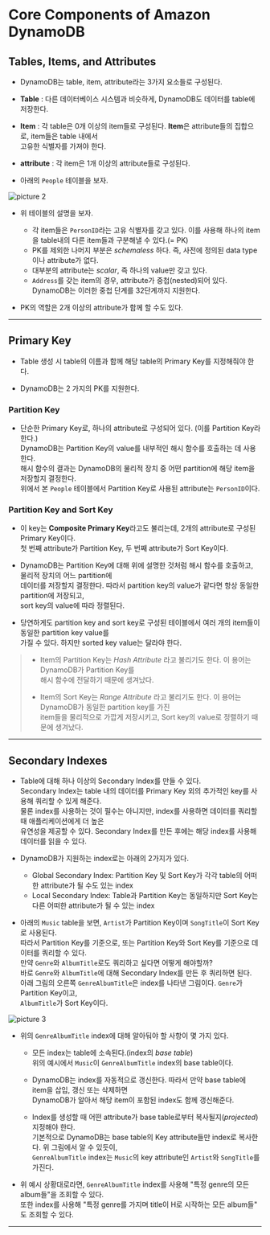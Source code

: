 # Core Components of Amazon DynamoDB

## Tables, Items, and Attributes

- DynamoDB는 table, item, attribute라는 3가지 요소들로 구성된다.

- **Table** : 다른 데이터베이스 시스템과 비슷하게, DynamoDB도 데이터를 table에 저장한다.
- **Item** : 각 table은 0개 이상의 item들로 구성된다. **Item**은 attribute들의 집합으로, item들은 table 내에서  
  고유한 식별자를 가져야 한다.
- **attribute** : 각 item은 1개 이상의 attribute들로 구성된다.

- 아래의 `People` 테이블을 보자.

![picture 2](/images/DYNAMODB_PEOPLE.png)

- 위 테이블의 설명을 보자.

  - 각 item들은 `PersonID`라는 고유 식별자를 갖고 있다. 이를 사용해 하나의 item을 table내의 다른 item들과 구분해낼 수 있다.(= PK)
  - PK를 제외한 나머지 부분은 _schemaless_ 하다. 즉, 사전에 정의된 data type이나 attribute가 없다.
  - 대부분의 attribute는 _scalar_, 즉 하나의 value만 갖고 있다.
  - `Address`를 갖는 item의 경우, attribute가 중첩(nested)되어 있다.  
    DynamoDB는 이러한 중첩 단계를 32단계까지 지원한다.

- PK의 역할은 2개 이상의 attribute가 함께 할 수도 있다.

---

## Primary Key

- Table 생성 시 table의 이름과 함께 해당 table의 Primary Key를 지정해줘야 한다.

- DynamoDB는 2 가지의 PK를 지원한다.

### Partition Key

- 단순한 Primary Key로, 하나의 attribute로 구성되어 있다. (이를 Partition Key라 한다.)  
  DynamoDB는 Partition Key의 value를 내부적인 해시 함수를 호출하는 데 사용한다.  
  해시 함수의 결과는 DynamoDB의 물리적 장치 중 어떤 partition에 해당 item을 저장할지 결정한다.  
  위에서 본 `People` 테이블에서 Partition Key로 사용된 attribute는 `PersonID`이다.

### Partition Key and Sort Key

- 이 key는 **Composite Primary Key**라고도 불리는데, 2개의 attribute로 구성된 Primary Key이다.  
  첫 번째 attribute가 Partition Key, 두 번째 attribute가 Sort Key이다.

- DynamoDB는 Partition Key에 대해 위에 설명한 것처럼 해시 함수를 호출하고, 물리적 장치의 어느 partition에  
  데이터를 저장할지 결정한다. 따라서 partition key의 value가 같다면 항상 동일한 partition에 저장되고,  
  sort key의 value에 따라 정렬된다.

- 당연하게도 partition key and sort key로 구성된 테이블에서 여러 개의 item들이 동일한 partition key value를  
  가질 수 있다. 하지만 sorted key value는 달라야 한다.

> - Item의 Partition Key는 _Hash Attribute_ 라고 불리기도 한다. 이 용어는 DynamoDB가 Partition Key를  
>   해시 함수에 전달하기 때문에 생겨났다.
>
> - Item의 Sort Key는 _Range Attribute_ 라고 불리기도 한다. 이 용어는 DynamoDB가 동일한 partition key를 가진  
>   item들을 물리적으로 가깝게 저장시키고, Sort key의 value로 정렬하기 때문에 생겨났다.

---

## Secondary Indexes

- Table에 대해 하나 이상의 Secondary Index를 만들 수 있다.  
  Secondary Index는 table 내의 데이터를 Primary Key 외의 추가적인 key를 사용해 쿼리할 수 있게 해준다.  
  물론 index를 사용하는 것이 필수는 아니지만, index를 사용하면 데이터를 쿼리할 때 애플리케이션에게 더 높은  
  유연성을 제공할 수 있다. Secondary Index를 만든 후에는 해당 index를 사용해 데이터를 읽을 수 있다.

- DynamoDB가 지원하는 index로는 아래의 2가지가 있다.

  - Global Secondary Index: Partition Key 및 Sort Key가 각각 table의 어떠한 attribute가 될 수도 있는 index
  - Local Secondary Index: Table과 Partition Key는 동일하지만 Sort Key는 다른 어떠한 attribute가 될 수 있는 index

- 아래의 `Music` table을 보면, `Artist`가 Partition Key이며 `SongTitle`이 Sort Key로 사용된다.  
  따라서 Partition Key를 기준으로, 또는 Partition Key와 Sort Key를 기준으로 데이터를 쿼리할 수 있다.  
  만약 `Genre`와 `AlbumTitle`로도 쿼리하고 싶다면 어떻게 해야할까?  
  바로 `Genre`와 `AlbumTitle`에 대해 Secondary Index를 만든 후 쿼리하면 된다.  
  아래 그림의 오른쪽 `GenreAlbumTitle`은 index를 나타낸 그림이다. `Genre`가 Partition Key이고,  
  `AlbumTitle`가 Sort Key이다.

![picture 3](/images/DYNAMODB_SECONDARY_INDEX.png)

- 위의 `GenreAlbumTitle` index에 대해 알아둬야 할 사항이 몇 가지 있다.

  - 모든 index는 table에 소속된다.(index의 _base table_)  
    위의 예시에서 `Music`이 `GenreAlbumTitle` index의 base table이다.

  - DynamoDB는 index를 자동적으로 갱신한다. 따라서 만약 base table에 item을 삽입, 갱신 또는 삭제하면  
    DynamoDB가 알아서 해당 item이 포함된 index도 함께 갱신해준다.

  - Index를 생성할 때 어떤 attribute가 base table로부터 복사될지(_projected_) 지정해야 한다.  
    기본적으로 DynamoDB는 base table의 Key attribute들만 index로 복사한다. 위 그림에서 알 수 있듯이,  
    `GenreAlbumTitle` index는 `Music`의 key attribute인 `Artist`와 `SongTitle`를 가진다.

- 위 예시 상황대로라면, `GenreAlbumTitle` index를 사용해 "특정 genre의 모든 album들"을 조회할 수 있다.  
  또한 index를 사용해 "특정 genre를 가지며 title이 H로 시작하는 모든 album들" 도 조회할 수 있다.

---
